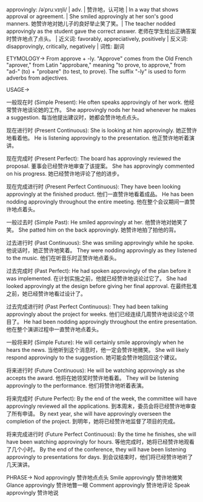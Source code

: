 approvingly: /əˈpruːvɪŋli/ | adv. | 赞许地，认可地 | In a way that shows approval or agreement. | She smiled approvingly at her son's good manners. 她赞许地对她儿子的良好举止笑了笑。| The teacher nodded approvingly as the student gave the correct answer. 老师在学生给出正确答案时赞许地点了点头。 | 近义词: favorably, appreciatively, positively | 反义词: disapprovingly, critically, negatively | 词性: 副词

ETYMOLOGY->
From approve + -ly.  "Approve" comes from the Old French "aprover," from Latin "approbare," meaning "to prove, to approve," from "ad-" (to) + "probare" (to test, to prove).  The suffix "-ly" is used to form adverbs from adjectives.

USAGE->

一般现在时 (Simple Present):
He often speaks approvingly of her work. 他经常赞许地谈论她的工作。
She approvingly nods her head whenever he makes a suggestion. 每当他提出建议时，她都会赞许地点点头。

现在进行时 (Present Continuous):
She is looking at him approvingly. 她正赞许地看着他。
He is listening approvingly to the presentation. 他正赞许地听着演讲。

现在完成时 (Present Perfect):
The board has approvingly reviewed the proposal. 董事会已经赞许地审查了该提案。
She has approvingly commented on his progress. 她已经赞许地评论了他的进步。

现在完成进行时 (Present Perfect Continuous):
They have been looking approvingly at the finished product. 他们一直赞许地看着成品。
He has been nodding approvingly throughout the entire meeting. 他在整个会议期间一直赞许地点着头。

一般过去时 (Simple Past):
He smiled approvingly at her. 他赞许地对她笑了笑。
She patted him on the back approvingly. 她赞许地拍了拍他的背。

过去进行时 (Past Continuous):
She was smiling approvingly while he spoke. 他说话时，她正赞许地笑着。
They were nodding approvingly as they listened to the music. 他们在听音乐时正赞许地点着头。

过去完成时 (Past Perfect):
He had spoken approvingly of the plan before it was implemented. 在计划实施之前，他就已经赞许地谈论过它了。
She had looked approvingly at the design before giving her final approval. 在最终批准之前，她已经赞许地看过设计了。

过去完成进行时 (Past Perfect Continuous):
They had been talking approvingly about the project for weeks. 他们已经连续几周赞许地谈论这个项目了。
He had been nodding approvingly throughout the entire presentation. 他在整个演讲过程中一直赞许地点着头。

一般将来时 (Simple Future):
He will certainly smile approvingly when he hears the news. 当他听到这个消息时，他一定会赞许地微笑。
She will likely respond approvingly to the suggestion. 她可能会赞许地回应这个建议。

将来进行时 (Future Continuous):
He will be watching approvingly as she accepts the award.  他将在她领奖时赞许地看着。
They will be listening approvingly to the performance. 他们将赞许地听着表演。

将来完成时 (Future Perfect):
By the end of the week, the committee will have approvingly reviewed all the applications. 到本周末，委员会将已经赞许地审查了所有申请。
By next year, she will have approvingly overseen the completion of the project. 到明年，她将已经赞许地监督了项目的完成。

将来完成进行时 (Future Perfect Continuous):
By the time he finishes, she will have been watching approvingly for hours. 等他完成时，她将已经赞许地观看了几个小时。
By the end of the conference, they will have been listening approvingly to presentations for days. 到会议结束时，他们将已经赞许地听了几天演讲。


PHRASE->
Nod approvingly 赞许地点点头
Smile approvingly 赞许地微笑
Glance approvingly 赞许地瞥一眼
Comment approvingly 赞许地评论
Speak approvingly 赞许地说
